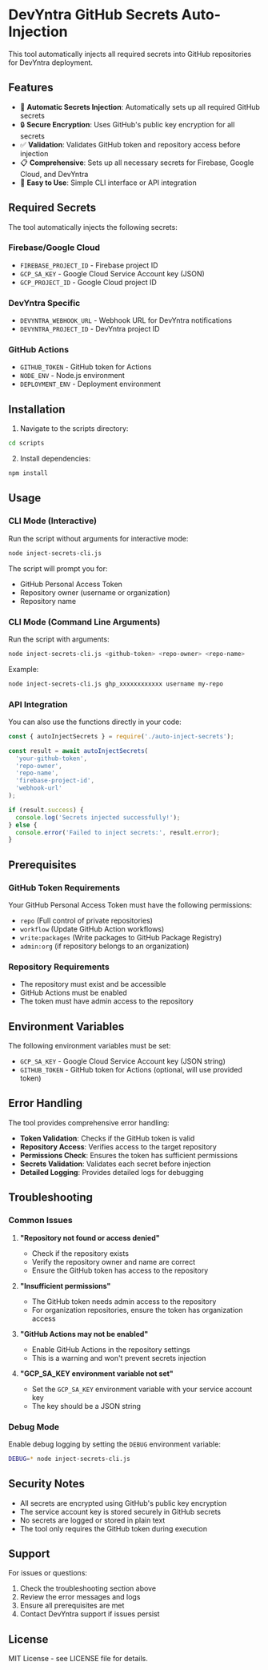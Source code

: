 # DevYntra GitHub Secrets Auto-Injection

This tool automatically injects all required secrets into GitHub repositories for DevYntra deployment.

## Features

- 🔐 **Automatic Secrets Injection**: Automatically sets up all required GitHub secrets
- 🔒 **Secure Encryption**: Uses GitHub's public key encryption for all secrets
- ✅ **Validation**: Validates GitHub token and repository access before injection
- 📋 **Comprehensive**: Sets up all necessary secrets for Firebase, Google Cloud, and DevYntra
- 🚀 **Easy to Use**: Simple CLI interface or API integration

## Required Secrets

The tool automatically injects the following secrets:

### Firebase/Google Cloud
- `FIREBASE_PROJECT_ID` - Firebase project ID
- `GCP_SA_KEY` - Google Cloud Service Account key (JSON)
- `GCP_PROJECT_ID` - Google Cloud project ID

### DevYntra Specific
- `DEVYNTRA_WEBHOOK_URL` - Webhook URL for DevYntra notifications
- `DEVYNTRA_PROJECT_ID` - DevYntra project ID

### GitHub Actions
- `GITHUB_TOKEN` - GitHub token for Actions
- `NODE_ENV` - Node.js environment
- `DEPLOYMENT_ENV` - Deployment environment

## Installation

1. Navigate to the scripts directory:
```bash
cd scripts
```

2. Install dependencies:
```bash
npm install
```

## Usage

### CLI Mode (Interactive)

Run the script without arguments for interactive mode:

```bash
node inject-secrets-cli.js
```

The script will prompt you for:
- GitHub Personal Access Token
- Repository owner (username or organization)
- Repository name

### CLI Mode (Command Line Arguments)

Run the script with arguments:

```bash
node inject-secrets-cli.js <github-token> <repo-owner> <repo-name>
```

Example:
```bash
node inject-secrets-cli.js ghp_xxxxxxxxxxxx username my-repo
```

### API Integration

You can also use the functions directly in your code:

```javascript
const { autoInjectSecrets } = require('./auto-inject-secrets');

const result = await autoInjectSecrets(
  'your-github-token',
  'repo-owner',
  'repo-name',
  'firebase-project-id',
  'webhook-url'
);

if (result.success) {
  console.log('Secrets injected successfully!');
} else {
  console.error('Failed to inject secrets:', result.error);
}
```

## Prerequisites

### GitHub Token Requirements

Your GitHub Personal Access Token must have the following permissions:

- `repo` (Full control of private repositories)
- `workflow` (Update GitHub Action workflows)
- `write:packages` (Write packages to GitHub Package Registry)
- `admin:org` (if repository belongs to an organization)

### Repository Requirements

- The repository must exist and be accessible
- GitHub Actions must be enabled
- The token must have admin access to the repository

## Environment Variables

The following environment variables must be set:

- `GCP_SA_KEY` - Google Cloud Service Account key (JSON string)
- `GITHUB_TOKEN` - GitHub token for Actions (optional, will use provided token)

## Error Handling

The tool provides comprehensive error handling:

- **Token Validation**: Checks if the GitHub token is valid
- **Repository Access**: Verifies access to the target repository
- **Permissions Check**: Ensures the token has sufficient permissions
- **Secrets Validation**: Validates each secret before injection
- **Detailed Logging**: Provides detailed logs for debugging

## Troubleshooting

### Common Issues

1. **"Repository not found or access denied"**
   - Check if the repository exists
   - Verify the repository owner and name are correct
   - Ensure the GitHub token has access to the repository

2. **"Insufficient permissions"**
   - The GitHub token needs admin access to the repository
   - For organization repositories, ensure the token has organization access

3. **"GitHub Actions may not be enabled"**
   - Enable GitHub Actions in the repository settings
   - This is a warning and won't prevent secrets injection

4. **"GCP_SA_KEY environment variable not set"**
   - Set the `GCP_SA_KEY` environment variable with your service account key
   - The key should be a JSON string

### Debug Mode

Enable debug logging by setting the `DEBUG` environment variable:

```bash
DEBUG=* node inject-secrets-cli.js
```

## Security Notes

- All secrets are encrypted using GitHub's public key encryption
- The service account key is stored securely in GitHub secrets
- No secrets are logged or stored in plain text
- The tool only requires the GitHub token during execution

## Support

For issues or questions:

1. Check the troubleshooting section above
2. Review the error messages and logs
3. Ensure all prerequisites are met
4. Contact DevYntra support if issues persist

## License

MIT License - see LICENSE file for details.
